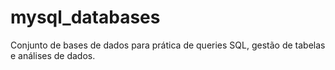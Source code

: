 # mysql_databases
Conjunto de bases de dados para prática de queries SQL, gestão de tabelas e análises de dados.
